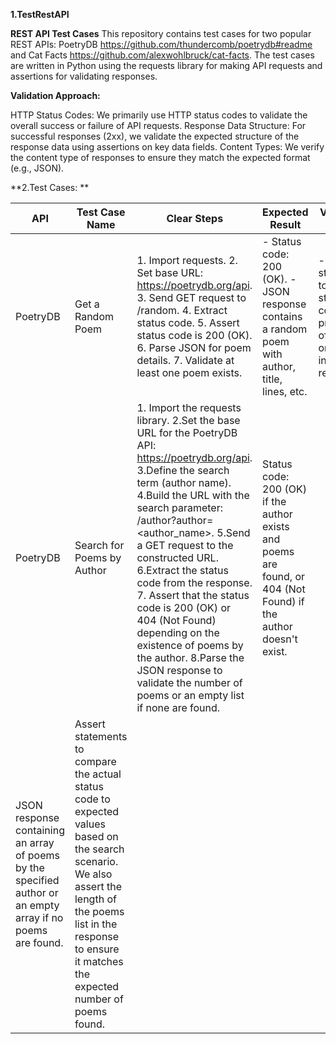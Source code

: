 **1.**TestRestAPI****

**REST API Test Cases**
This repository contains test cases for two popular REST APIs: PoetryDB https://github.com/thundercomb/poetrydb#readme and Cat Facts https://github.com/alexwohlbruck/cat-facts. The test cases are written in Python using the requests library for making API requests and assertions for validating responses.

**Validation Approach:**

HTTP Status Codes: We primarily use HTTP status codes to validate the overall success or failure of API requests.
Response Data Structure: For successful responses (2xx), we validate the expected structure of the response data using assertions on key data fields.
Content Types: We verify the content type of responses to ensure they match the expected format (e.g., JSON).

**2.Test Cases: **

| API | Test Case Name | Clear Steps | Expected Result | Validation Method |
| --- | --- | ---------------------------------------------------------------------------------- |--- |--- |
| PoetryDB|  Get a Random Poem |1. Import requests.  2. Set base URL: https://poetrydb.org/api.  3. Send GET request to /random.  4. Extract status code.  5. Assert status code is 200 (OK).  6. Parse JSON for poem details.  7. Validate at least one poem exists. | - Status code: 200 (OK).  -JSON response contains a random poem with author, title, lines, etc. | - Assert statements to verify status code and presence of at least one poem in the response.|
|PoetryDB| Search for Poems by Author | 1. Import the requests library. 2.Set the base URL for the PoetryDB API: https://poetrydb.org/api. 3.Define the search term (author name). 4.Build the URL with the search parameter: /author?author=<author_name>. 5.Send a GET request to the constructed URL. 6.Extract the status code from the response. 7. Assert that the status code is 200 (OK) or 404 (Not Found) depending on the existence of poems by the author. 8.Parse the JSON response to validate the number of poems or an empty list if none are found. | Status code: 200 (OK) if the author exists and poems are found, or 404 (Not Found) if the author doesn't exist.
JSON response containing an array of poems by the specified author or an empty array if no poems are found.| Assert statements to compare the actual status code to expected values based on the search scenario. We also assert the length of the poems list in the response to ensure it matches the expected number of poems found.
